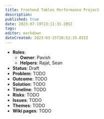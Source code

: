 ```yaml
---
title: Frontend Tables Performance Project
description: 
published: true
date: 2023-07-19T23:11:31.205Z
tags: 
editor: markdown
dateCreated: 2023-03-15T20:52:35.015Z
---
```


- **Roles**:
    - **Owner**: Pavish
    - **Helpers**: Rajat, Sean
- **Status**: Draft
- **Problem**: TODO
- **Outcome**: TODO
- **Solution**: TODO
- **Timeline**: TODO
- **Risks**: TODO
- **Issues**: TODO
- **Themes**: TODO
- **Wiki pages**: TODO

